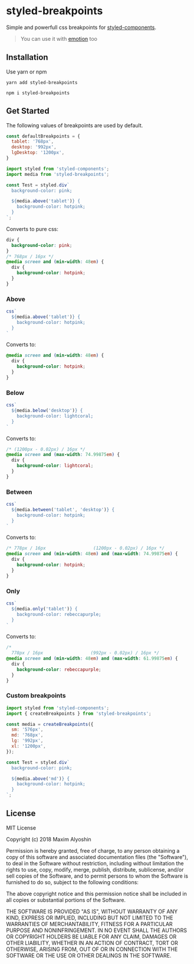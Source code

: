 # styled-breakpoints

Simple and powerfull css breakpoints for [styled-components](https://github.com/styled-components/styled-components).

> You can use it with [emotion](https://github.com/emotion-js/emotion) too

## Installation

Use yarn or npm

```
yarn add styled-breakpoints
```

```
npm i styled-breakpoints
```

## Get Started

The following values of breakpoints are used by default.

```js
const defaultBreakpoints = {
  tablet: '768px',
  desktop: '992px',
  lgDesktop: '1200px',
}
```

```js
import styled from 'styled-components';
import media from 'styled-breakpoints';

const Test = styled.div`
  background-color: pink;

  ${media.above('tablet')} {
    background-color: hotpink;
  }
`;
```

Converts to pure css:

```css
div {
  background-color: pink;
}
/* 768px / 16px */
@media screen and (min-width: 48em) {
  div {
    background-color: hotpink;
  }
}
```

### Above

```js
css`
  ${media.above('tablet')} {
    background-color: hotpink;
  }
`
```

Converts to:

```css
@media screen and (min-width: 48em) {
  div {
    background-color: hotpink;
  }
}
```

### Below

```js
css`
  ${media.below('desktop')} {
    background-color: lightcoral;
  }
`
```

Converts to:

```css
/* (1200px - 0.02px) / 16px */
@media screen and (max-width: 74.99875em) {
  div {
    background-color: lightcoral;
  }
}
```

### Between

```js
css`
  ${media.between('tablet', 'desktop')} {
    background-color: hotpink;
  }
`
```

Converts to:

```css
/* 778px / 16px                  (1200px - 0.02px) / 16px */
@media screen and (min-width: 48em) and (max-width: 74.99875em) {
  div {
    background-color: hotpink;
  }
}
```

### Only

```js
css`
  ${media.only('tablet')} {
    background-color: rebeccapurple;
  }
`
```

Converts to:

```css
/*
  778px / 16px                  (992px - 0.02px) / 16px */
@media screen and (min-width: 48em) and (max-width: 61.99875em) {
  div {
    background-color: rebeccapurple;
  }
}
```

### Custom breakpoints

```js
import styled from 'styled-components';
import { createBreakpoints } from 'styled-breakpoints';

const media = createBreakpoints({
  sm: '576px',
  md: '768px',
  lg: '992px',
  xl: '1200px',
});

const Test = styled.div`
  background-color: pink;

  ${media.above('md')} {
    background-color: hotpink;
  }
`;
```

## License

MIT License

Copyright (c) 2018 Maxim Alyoshin

Permission is hereby granted, free of charge, to any person obtaining a copy
of this software and associated documentation files (the "Software"), to deal
in the Software without restriction, including without limitation the rights
to use, copy, modify, merge, publish, distribute, sublicense, and/or sell
copies of the Software, and to permit persons to whom the Software is
furnished to do so, subject to the following conditions:

The above copyright notice and this permission notice shall be included in all
copies or substantial portions of the Software.

THE SOFTWARE IS PROVIDED "AS IS", WITHOUT WARRANTY OF ANY KIND, EXPRESS OR
IMPLIED, INCLUDING BUT NOT LIMITED TO THE WARRANTIES OF MERCHANTABILITY,
FITNESS FOR A PARTICULAR PURPOSE AND NONINFRINGEMENT. IN NO EVENT SHALL THE
AUTHORS OR COPYRIGHT HOLDERS BE LIABLE FOR ANY CLAIM, DAMAGES OR OTHER
LIABILITY, WHETHER IN AN ACTION OF CONTRACT, TORT OR OTHERWISE, ARISING FROM,
OUT OF OR IN CONNECTION WITH THE SOFTWARE OR THE USE OR OTHER DEALINGS IN THE
SOFTWARE.
